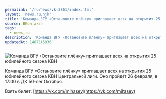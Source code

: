 ```yaml
---
permalink: '/ru/news/vk-3861/index.html'
layout: 'news.ru.njk'
title: 'Команда ВГУ «Остановите плёнку» приглашает всех на открытия 25 юбилейного сезона КВН Центрально'
source: ВКонтакте
tags:
  - news_ru
description: 'Команда ВГУ «Остановите плёнку» приглашает всех на открытия 25 юбилейного сезона КВН'
updatedAt: 1487145936
---
```

![Команда ВГУ «Остановите плёнку» приглашает всех на открытия 25 юбилейного сезона КВН](https://sun9-20.userapi.com/impf/c637723/v637723484/5233d/jXrXvxjR3FM.jpg?size=1280x956&quality=96&proxy=1&sign=34b72b3eafa9dd36866b9b62e5cc456f&c_uniq_tag=464M_ZAfiia-obOboMb0OHj9MeaVrAa51QC47nyjlKg&type=album)

Команда ВГУ «Остановите плёнку» приглашает всех на открытия 25 юбилейного сезона КВН Центральной лиги. Оно пройдёт 26 февраля, в 17:00 в ДК 50-лет Октября.

Взять билет: [https://vk.com/mihasey](https://vk.com/mihasey)
